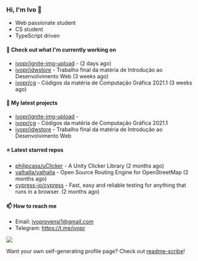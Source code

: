 ### Hi, I'm Ivo 👋

* Web passionate student
* CS student
* TypeScript driven

#### 👷 Check out what I'm currently working on

- [ivopr/ignite-img-upload](https://github.com/ivopr/ignite-img-upload) -  (2 days ago)
- [ivopr/idwstore](https://github.com/ivopr/idwstore) - Trabalho final da matéria de Introdução ao Desenvolvimento Web (3 weeks ago)
- [ivopr/cg](https://github.com/ivopr/cg) - Códigos da matéria de Computação Gráfica 2021.1 (3 weeks ago)

#### 🌱 My latest projects

- [ivopr/ignite-img-upload](https://github.com/ivopr/ignite-img-upload) - 
- [ivopr/cg](https://github.com/ivopr/cg) - Códigos da matéria de Computação Gráfica 2021.1
- [ivopr/idwstore](https://github.com/ivopr/idwstore) - Trabalho final da matéria de Introdução ao Desenvolvimento Web

#### ⭐️ Latest starred repos

- [philipcass/uClicker](https://github.com/philipcass/uClicker) - A Unity Clicker Library (2 months ago)
- [valhalla/valhalla](https://github.com/valhalla/valhalla) - Open Source Routing Engine for OpenStreetMap (2 months ago)
- [cypress-io/cypress](https://github.com/cypress-io/cypress) - Fast, easy and reliable testing for anything that runs in a browser. (2 months ago)

#### 📫 How to reach me

- Email: [ivoprovensi1@gmail.com](mailto://ivoprovensi1@gmail.com)
- Telegram: https://t.me/ivopr

![](https://github-readme-stats.vercel.app/api/top-langs/?username=ivopr&layout=compact&theme=react)

Want your own self-generating profile page? Check out [readme-scribe](https://github.com/muesli/readme-scribe)!
